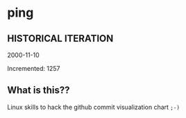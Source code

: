 # ping

## HISTORICAL ITERATION
2000-11-10

Incremented: 1257

## What is this?? 
Linux skills to hack the github commit visualization chart `;-)`
